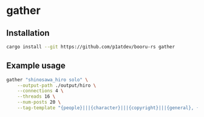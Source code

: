 # gather

## Installation 

```bash
cargo install --git https://github.com/p1atdev/booru-rs gather
```

## Example usage

```bash
gather "shinosawa_hiro solo" \
    --output-path ./output/hiro \
    --connections 4 \
    --threads 16 \
    --num-posts 20 \
    --tag-template "{people}|||{character}|||{copyright}|||{general}, {meta}|||{artist} style"
```

